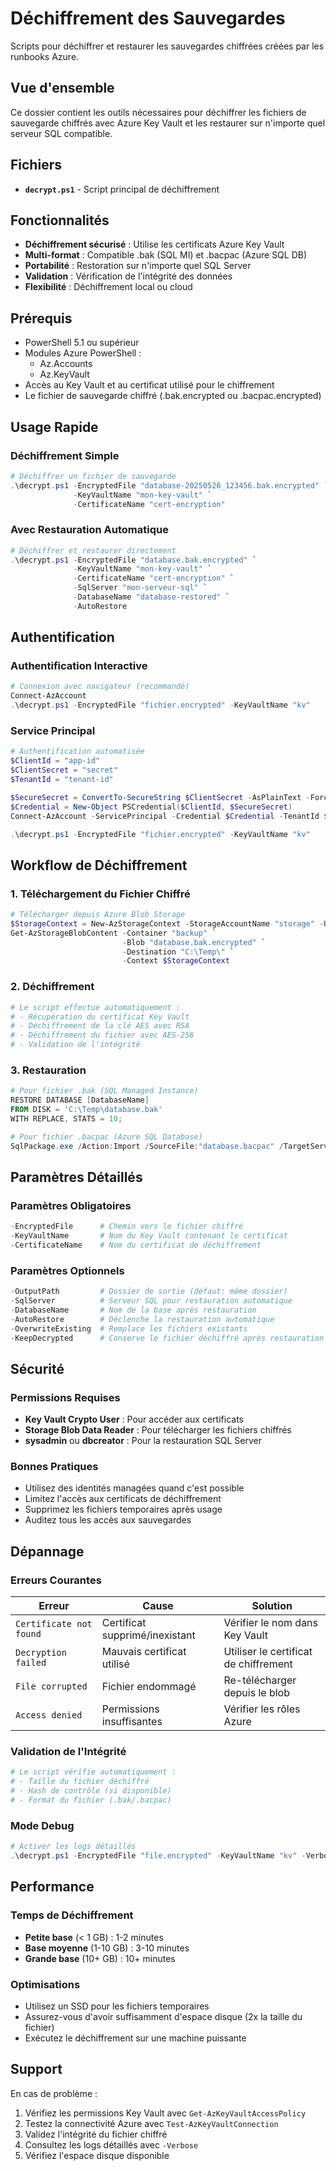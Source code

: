 # Déchiffrement des Sauvegardes

Scripts pour déchiffrer et restaurer les sauvegardes chiffrées créées par les runbooks Azure.

## Vue d'ensemble

Ce dossier contient les outils nécessaires pour déchiffrer les fichiers de sauvegarde chiffrés avec Azure Key Vault et les restaurer sur n'importe quel serveur SQL compatible.

## Fichiers

- **`decrypt.ps1`** - Script principal de déchiffrement

## Fonctionnalités

- **Déchiffrement sécurisé** : Utilise les certificats Azure Key Vault  
- **Multi-format** : Compatible .bak (SQL MI) et .bacpac (Azure SQL DB)  
- **Portabilité** : Restoration sur n'importe quel SQL Server  
- **Validation** : Vérification de l'intégrité des données  
- **Flexibilité** : Déchiffrement local ou cloud  

## Prérequis

- PowerShell 5.1 ou supérieur
- Modules Azure PowerShell :
  - Az.Accounts
  - Az.KeyVault
- Accès au Key Vault et au certificat utilisé pour le chiffrement
- Le fichier de sauvegarde chiffré (.bak.encrypted ou .bacpac.encrypted)

## Usage Rapide

### Déchiffrement Simple
```powershell
# Déchiffrer un fichier de sauvegarde
.\decrypt.ps1 -EncryptedFile "database-20250526_123456.bak.encrypted" `
              -KeyVaultName "mon-key-vault" `
              -CertificateName "cert-encryption"
```

### Avec Restauration Automatique
```powershell
# Déchiffrer et restaurer directement
.\decrypt.ps1 -EncryptedFile "database.bak.encrypted" `
              -KeyVaultName "mon-key-vault" `
              -CertificateName "cert-encryption" `
              -SqlServer "mon-serveur-sql" `
              -DatabaseName "database-restored" `
              -AutoRestore
```

## Authentification

### Authentification Interactive
```powershell
# Connexion avec navigateur (recommandé)
Connect-AzAccount
.\decrypt.ps1 -EncryptedFile "fichier.encrypted" -KeyVaultName "kv"
```

### Service Principal
```powershell
# Authentification automatisée
$ClientId = "app-id"
$ClientSecret = "secret"
$TenantId = "tenant-id"

$SecureSecret = ConvertTo-SecureString $ClientSecret -AsPlainText -Force
$Credential = New-Object PSCredential($ClientId, $SecureSecret)
Connect-AzAccount -ServicePrincipal -Credential $Credential -TenantId $TenantId

.\decrypt.ps1 -EncryptedFile "fichier.encrypted" -KeyVaultName "kv"
```

## Workflow de Déchiffrement

### 1. Téléchargement du Fichier Chiffré
```powershell
# Télécharger depuis Azure Blob Storage
$StorageContext = New-AzStorageContext -StorageAccountName "storage" -UseConnectedAccount
Get-AzStorageBlobContent -Container "backup" `
                         -Blob "database.bak.encrypted" `
                         -Destination "C:\Temp\" `
                         -Context $StorageContext
```

### 2. Déchiffrement
```powershell
# Le script effectue automatiquement :
# - Récupération du certificat Key Vault
# - Déchiffrement de la clé AES avec RSA
# - Déchiffrement du fichier avec AES-256
# - Validation de l'intégrité
```

### 3. Restauration
```powershell
# Pour fichier .bak (SQL Managed Instance)
RESTORE DATABASE [DatabaseName] 
FROM DISK = 'C:\Temp\database.bak'
WITH REPLACE, STATS = 10;

# Pour fichier .bacpac (Azure SQL Database)
SqlPackage.exe /Action:Import /SourceFile:"database.bacpac" /TargetServerName:"serveur" /TargetDatabaseName:"database"
```

## Paramètres Détaillés

### Paramètres Obligatoires
```powershell
-EncryptedFile      # Chemin vers le fichier chiffré
-KeyVaultName       # Nom du Key Vault contenant le certificat
-CertificateName    # Nom du certificat de déchiffrement
```

### Paramètres Optionnels
```powershell
-OutputPath         # Dossier de sortie (défaut: même dossier)
-SqlServer          # Serveur SQL pour restauration automatique
-DatabaseName       # Nom de la base après restauration
-AutoRestore        # Déclenche la restauration automatique
-OverwriteExisting  # Remplace les fichiers existants
-KeepDecrypted      # Conserve le fichier déchiffré après restauration
```

## Sécurité

### Permissions Requises
- **Key Vault Crypto User** : Pour accéder aux certificats
- **Storage Blob Data Reader** : Pour télécharger les fichiers chiffrés
- **sysadmin** ou **dbcreator** : Pour la restauration SQL Server

### Bonnes Pratiques
- Utilisez des identités managées quand c'est possible
- Limitez l'accès aux certificats de déchiffrement
- Supprimez les fichiers temporaires après usage
- Auditez tous les accès aux sauvegardes

## Dépannage

### Erreurs Courantes

| Erreur | Cause | Solution |
|--------|-------|----------|
| `Certificate not found` | Certificat supprimé/inexistant | Vérifier le nom dans Key Vault |
| `Decryption failed` | Mauvais certificat utilisé | Utiliser le certificat de chiffrement |
| `File corrupted` | Fichier endommagé | Re-télécharger depuis le blob |
| `Access denied` | Permissions insuffisantes | Vérifier les rôles Azure |

### Validation de l'Intégrité
```powershell
# Le script vérifie automatiquement :
# - Taille du fichier déchiffré
# - Hash de contrôle (si disponible)
# - Format du fichier (.bak/.bacpac)
```

### Mode Debug
```powershell
# Activer les logs détaillés
.\decrypt.ps1 -EncryptedFile "file.encrypted" -KeyVaultName "kv" -Verbose
```

## Performance

### Temps de Déchiffrement
- **Petite base** (< 1 GB) : 1-2 minutes
- **Base moyenne** (1-10 GB) : 3-10 minutes  
- **Grande base** (10+ GB) : 10+ minutes

### Optimisations
- Utilisez un SSD pour les fichiers temporaires
- Assurez-vous d'avoir suffisamment d'espace disque (2x la taille du fichier)
- Exécutez le déchiffrement sur une machine puissante

## Support

En cas de problème :
1. Vérifiez les permissions Key Vault avec `Get-AzKeyVaultAccessPolicy`
2. Testez la connectivité Azure avec `Test-AzKeyVaultConnection`
3. Validez l'intégrité du fichier chiffré
4. Consultez les logs détaillés avec `-Verbose`
5. Vérifiez l'espace disque disponible 